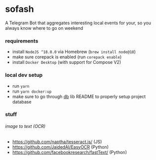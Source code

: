 # sofash

A Telegram Bot that aggregates interesting local events for your, so you always know where to go on weekend

### requirements

- install `NodeJS ^18.0.0` via Homebrew (`brew install node@18`)
- make sure corepack is enabled (run `corepack enable`)
- install `Docker Desktop` (with support for Compose V2)

### local dev setup

- run `yarn`
- run `yarn docker:up`
- make sure to go through [db](libs/db/README.md) lib README to properly setup project database

### stuff

###### image to text (OCR)

- https://github.com/naptha/tesseract.js/ (JS)
- https://github.com/JaidedAI/EasyOCR (Python)
- https://github.com/facebookresearch/fastText/ (Python)
